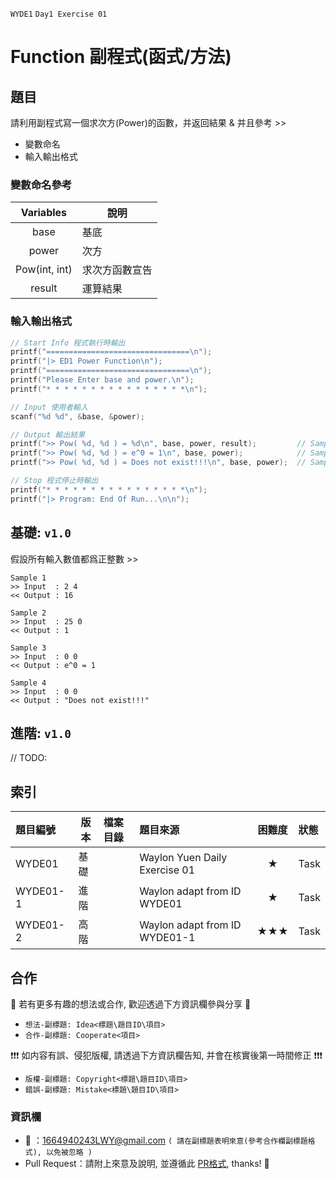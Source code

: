 `WYDE1` `Day1 Exercise 01`
# Function 副程式(函式/方法)

## 題目

請利用副程式寫一個求次方(Power)的函數，并返回結果 & 并且參考 >>
- 變數命名
- 輸入輸出格式

### 變數命名參考
|Variables       |說明 
|:--------------:|----
|base            |基底
|power           |次方
|Pow(int, int)   |求次方函數宣告
|result          |運算結果

### 輸入輸出格式
```c
// Start Info 程式執行時輸出
printf("================================\n");
printf("|> ED1 Power Function\n");
printf("================================\n");
printf("Please Enter base and power.\n");
printf("* * * * * * * * * * * * * * * *\n");

// Input 使用者輸入
scanf("%d %d", &base, &power);

// Output 輸出結果
printf(">> Pow( %d, %d ) = %d\n", base, power, result);         // Sample 1 & 2
printf(">> Pow( %d, %d ) = e^0 = 1\n", base, power);            // Sample 3
printf(">> Pow( %d, %d ) = Does not exist!!!\n", base, power);  // Sample 4

// Stop 程式停止時輸出
printf("* * * * * * * * * * * * * * * *\n");
printf("|> Program: End Of Run...\n\n");
```

## 基礎: `v1.0`

假設所有輸入數值都爲正整數 >>

```
Sample 1
>> Input  : 2 4
<< Output : 16

Sample 2
>> Input  : 25 0
<< Output : 1

Sample 3
>> Input  : 0 0
<< Output : e^0 = 1

Sample 4
>> Input  : 0 0
<< Output : "Does not exist!!!"
```

## 進階: `v1.0`

// TODO:

## 索引

|題目編號   |版本  |檔案目錄  |題目來源                          |困難度  |狀態
|:---------|------|:--------|:--------------------------------|:-----:|:--------
|WYDE01    |基礎  |[]()      |Waylon Yuen Daily Exercise 01    |★     |Task
|WYDE01-1  |進階  |[]()      |Waylon adapt from ID WYDE01      |★     |Task
|WYDE01-2  |高階  |[]()      |Waylon adapt from ID WYDE01-1    |★★★  |Task

## 合作

👏 若有更多有趣的想法或合作, 歡迎透過下方資訊欄參與分享 👏
- `想法-副標題: Idea<標題\題目ID\項目>`
- `合作-副標題: Cooperate<項目>`

❗❗❗ 如内容有誤、侵犯版權, 請透過下方資訊欄告知, 并會在核實後第一時間修正 ❗❗❗
- `版權-副標題: Copyright<標題\題目ID\項目>`
- `錯誤-副標題: Mistake<標題\題目ID\項目>`

### 資訊欄
* 📧 ：1664940243LWY@gmail.com `( 請在副標題表明來意(參考合作欄副標題格式), 以免被忽略 )`
* Pull Request：請附上來意及說明, 並遵循此 [PR格式](), thanks! 🙏
